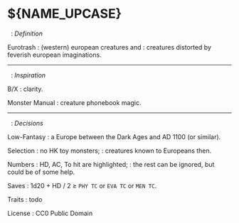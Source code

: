 
<!-- .book-title -->
# ${NAME_UPCASE}


&nbsp;
: _Definition_

Eurotrash
: (western) european creatures and
: creatures distorted by feverish european imaginations.

<hr/>

&nbsp;
: _Inspiration_

B/X
: clarity.

Monster Manual
: creature phonebook magic.

<hr/>

&nbsp;
: _Decisions_

Low-Fantasy
: a Europe between the Dark Ages and AD 1100 (or similar).

Selection
: no HK toy monsters;
: creatures known to Europeans then.

Numbers
: HD, AC, To hit are highlighted;
: the rest can be ignored, but could be of some help.

Saves
: 1d20 + HD / 2 ≥ `PHY TC` or `EVA TC` or `MEN TC`.

Traits
: todo

License
: CC0 Public Domain

